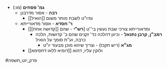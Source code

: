 * **גמ' פסחים** (מו:)
	* **רבה** - אסור מדרבנן
		* ומיו"ט לשבת מותר משום [[הואיל]]
	* **ר' חסדא** - אסור מדאורייתא
		* ומדאורייתא צורכי שבת נעשין בי''ט \[**רש"י** - שהם [[קדושה אחת]]\]
			* **רמב"ן, קרבן נתנאל** - וכיוון דהלכה כד' זקנים שהם ב' קדושות, הלכה כרבה, וע"ת סומך על הואיל
				* **מג"א** (ריש תקכז) - וצריך שיהא מוכן מבעוד יו"ט
		* ולוקין עליו, דהוא [[דומיא ללאו דחסימא]]

#פרק_יוט_תשפה 